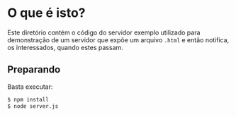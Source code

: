 # O que é isto?

Este diretório contém o código do servidor exemplo utilizado para demonstração de um servidor que expõe um arquivo `.html` e então notifica, os interessados, quando estes passam.

## Preparando

Basta executar:

```sh
$ npm install
$ node server.js
```
